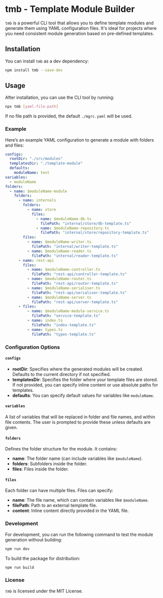 
# tmb - Template Module Builder

`tmb` is a powerful CLI tool that allows you to define template modules and generate them using YAML configuration files. It's ideal for projects where you need consistent module generation based on pre-defined templates.

## Installation

You can install `tmb` as a dev dependency:

```bash
npm install tmb --save-dev
```

## Usage

After installation, you can use the CLI tool by running:

```bash
npx tmb [yaml-file-path]
```

If no file path is provided, the default `./mgrc.yaml` will be used.

### Example

Here’s an example YAML configuration to generate a module with folders and files:

```yaml
configs:
  rootDir: "./src/modules"
  templatesDir: "./template-module"
  defaults:
    moduleName: test
variables:
  - moduleName
folders:
  - name: $moduleName-module
    folders:
      - name: internals
        folders:
          - name: store
            files:
              - name: $moduleName-db.ts
                filePath: "internal/store/db-template.ts"
              - name: $moduleName-repository.ts
                filePath: "internal/store/repository-template.ts"
        files:
          - name: $moduleName-writer.ts
            filePath: "internal/writer-template.ts"
          - name: $moduleName-reader.ts
            filePath: "internal/reader-template.ts"
      - name: rest-api
        files:
          - name: $moduleName-controller.ts
            filePath: "rest-api/controller-template.ts"
          - name: $moduleName-router.ts
            filePath: "rest-api/router-template.ts"
          - name: $moduleName-serialiser.ts
            filePath: "rest-api/serialiser-template.ts"
          - name: $moduleName-server.ts
            filePath: "rest-api/server-template.ts"
      - files:
          - name: $moduleName-module-service.ts
            filePath: "service-template.ts"
          - name: index.ts
            filePath: "index-template.ts"
          - name: types.ts
            filePath: "types-template.ts"
```

### Configuration Options

#### `configs`
- **rootDir**: Specifies where the generated modules will be created. Defaults to the current directory if not specified.
- **templatesDir**: Specifies the folder where your template files are stored. If not provided, you can specify inline content or use absolute paths for templates.
- **defaults**: You can specify default values for variables like `moduleName`.

#### `variables`
A list of variables that will be replaced in folder and file names, and within file contents. The user is prompted to provide these unless defaults are given.

#### `folders`
Defines the folder structure for the module. It contains:
- **name**: The folder name (can include variables like `$moduleName`).
- **folders**: Subfolders inside the folder.
- **files**: Files inside the folder.

#### `files`
Each folder can have multiple files. Files can specify:
- **name**: The file name, which can contain variables like `$moduleName`.
- **filePath**: Path to an external template file.
- **content**: Inline content directly provided in the YAML file.

### Development

For development, you can run the following command to test the module generation without building:

```bash
npm run dev
```

To build the package for distribution:

```bash
npm run build
```

### License

`tmb` is licensed under the MIT License.
